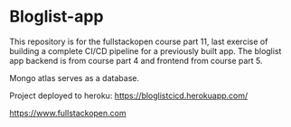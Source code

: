 # Bloglist-app

This repository is for the fullstackopen course part 11, last exercise of building a complete CI/CD pipeline for a previously built app. The bloglist app backend is from course part 4 and frontend from course part 5.

Mongo atlas serves as a database.

Project deployed to heroku: https://bloglistcicd.herokuapp.com/

https://www.fullstackopen.com